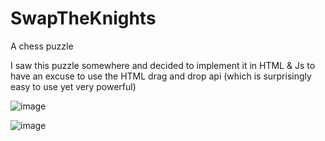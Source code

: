 # SwapTheKnights
       
A chess puzzle

I saw this puzzle somewhere and decided to implement it in HTML & Js to have an excuse to use the HTML drag and drop api (which is surprisingly easy to use yet very powerful)

![image](https://user-images.githubusercontent.com/45497981/223874004-84792b92-737c-40d2-a4c9-d19ba6b2f0c6.png)

![image](https://user-images.githubusercontent.com/45497981/223878275-0231aa57-c62e-4185-b4dd-e52afa4b0796.png)
